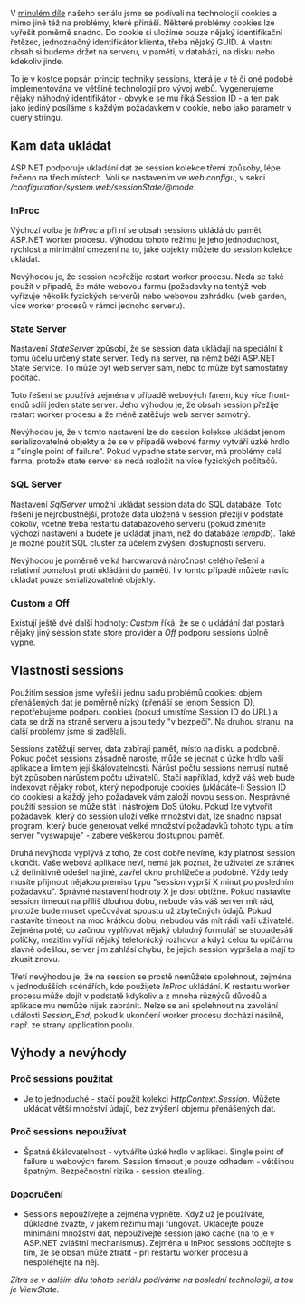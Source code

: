 <!-- dcterms:identifier = aspnetcz#193 -->
<!-- dcterms:title = Stavové HTTP: Sessions -->
<!-- dcterms:abstract = Web byl stvořen jako bezstavový a struktura HTTP a HTML tomu odpovídá. Pokud chceme tuto bezstavovost překlenout, existuje několik technik, které nám umožní toto omezení obejít. Populární jsou například sessions. Podíváme se jak fungují a jak jsou implementovány v ASP.NET. -->
<!-- np9:categoryId = 1 -->
<!-- x4w:category = IT -->
<!-- np9:authorId = 1 -->
<!-- np9:authorEmail = michal.valasek@altairis.cz -->
<!-- dcterms:creator = Michal Altair Valášek -->
<!-- np9:serialId = 4 -->
<!-- x4w:serial = Stavové HTTP -->
<!-- dcterms:created = 2008-03-22T08:00:00+01:00 -->
<!-- dcterms:dateAccepted = 2008-03-22T08:00:00+01:00 -->

V [minulém díle](http://www.aspnet.cz/Articles/191-stavove-http-cookies.aspx) našeho seriálu jsme se podívali na technologii cookies a mimo jiné též na problémy, které přináší. Některé problémy cookies lze vyřešit poměrně snadno. Do cookie si uložíme pouze nějaký identifikační řetězec, jednoznačný identifikátor klienta, třeba nějaký GUID. A vlastní obsah si budeme držet na serveru, v paměti, v databázi, na disku nebo kdekoliv jinde.

To je v kostce popsán princip techniky sessions, která je v té či oné podobě implementována ve většině technologií pro vývoj webů. Vygenerujeme nějaký náhodný identifikátor - obvykle se mu říká Session ID - a ten pak jako jediný posíláme s každým požadavkem v cookie, nebo jako parametr v query stringu.

## Kam data ukládat

ASP.NET podporuje ukládání dat ze session kolekce třemi způsoby, lépe řečeno na třech místech. Volí se nastavením ve *web.configu*, v sekci */configuration/system.web/sessionState/@mode*. 

### InProc

Výchozí volba je *InProc* a při ní se obsah sessions ukládá do paměti ASP.NET worker procesu. Výhodou tohoto režimu je jeho jednoduchost, rychlost a minimální omezení na to, jaké objekty můžete do session kolekce ukládat. 

Nevýhodou je, že session nepřežije restart worker procesu. Nedá se také použít v případě, že máte webovou farmu (požadavky na tentýž web vyřizuje několik fyzických serverů) nebo webovou zahrádku (web garden, více worker procesů v rámci jednoho serveru).

### State Server

Nastavení *StateServer* způsobí, že se session data ukládají na speciální k tomu účelu určený state server. Tedy na server, na němž běží ASP.NET State Service. To může být web server sám, nebo to může být samostatný počítač. 

Toto řešení se používá zejména v případě webových farem, kdy více front-endů sdílí jeden state server. Jeho výhodou je, že obsah session přežije restart worker procesu a že méně zatěžuje web server samotný. 

Nevýhodou je, že v tomto nastavení lze do session kolekce ukládat jenom serializovatelné objekty a že se v případě webové farmy vytváří úzké hrdlo a "single point of failure". Pokud vypadne state server, má problémy celá farma, protože state server se nedá rozložit na více fyzických počítačů.

### SQL Server

Nastavení *SqlServer* umožní ukládat session data do SQL databáze. Toto řešení je nejrobustnější, protože data uložená v session přežijí v podstatě cokoliv, včetně třeba restartu databázového serveru (pokud změníte výchozí nastavení a budete je ukládat jinam, než do databáze *tempdb*). Také je možné použít SQL cluster za účelem zvýšení dostupnosti serveru. 

Nevýhodou je poměrně velká hardwarová náročnost celého řešení a relativní pomalost proti ukládání do paměti. I v tomto případě můžete navíc ukládat pouze serializovatelné objekty.

### Custom a Off

Existují ještě dvě další hodnoty: *Custom* říká, že se o ukládání dat postará nějaký jiný session state store provider a *Off* podporu sessions úplně vypne.

## Vlastnosti sessions

Použitím session jsme vyřešili jednu sadu problémů cookies: objem přenášených dat je poměrně nízký (přenáší se jenom Session ID), nepotřebujeme podporu cookies (pokud umístíme Session ID do URL) a data se drží na straně serveru a jsou tedy "v bezpečí". Na druhou stranu, na další problémy jsme si zadělali.

Sessions zatěžují server, data zabírají paměť, místo na disku a podobně. Pokud počet sessions zásadně naroste, může se jednat o úzké hrdlo vaší aplikace a limitem její škálovatelnosti. Nárůst počtu sessions nemusí nutně být způsoben nárůstem počtu uživatelů. Stačí například, když váš web bude indexovat nějaký robot, který nepodporuje cookies (ukládáte-li Session ID do cookies) a každý jeho požadavek vám založí novou session. Nesprávné použití session se může stát i nástrojem DoS útoku. Pokud lze vytvořit požadavek, který do session uloží velké množství dat, lze snadno napsat program, který bude generovat velké množství požadavků tohoto typu a tím server "vyswapuje" - zabere veškerou dostupnou paměť.

Druhá nevýhoda vyplývá z toho, že dost dobře nevíme, kdy platnost session ukončit. Vaše webová aplikace neví, nemá jak poznat, že uživatel ze stránek už definitivně odešel na jiné, zavřel okno prohlížeče a podobně. Vždy tedy musíte přijmout nějakou premisu typu "session vyprší X minut po posledním požadavku". Správné nastavení hodnoty X je dost obtížné. Pokud nastavíte session timeout na příliš dlouhou dobu, nebude vás váš server mít rád, protože bude muset opečovávat spoustu už zbytečných údajů. Pokud nastavíte timeout na moc krátkou dobu, nebudou vás mít rádi vaši uživatelé. Zejména poté, co začnou vyplňovat nějaký obludný formulář se stopadesáti políčky, mezitím vyřídí nějaký telefonický rozhovor a když celou tu opičárnu slavně odešlou, server jim zahlásí chybu, že jejich session vypršela a mají to zkusit znovu.

Třetí nevýhodou je, že na session se prostě nemůžete spolehnout, zejména v jednodušších scénářích, kde použijete *InProc* ukládání. K restartu worker procesu může dojít v podstatě kdykoliv a z mnoha různýců důvodů a aplikace mu nemůže nijak zabránit. Nelze se ani spolehnout na zavolání události *Session_End*, pokud k ukončení worker procesu dochází násilně, např. ze strany application poolu.

## Výhody a nevýhody

### Proč sessions použítat

*   Je to jednoduché - stačí použít kolekci *HttpContext.Session*.  Můžete ukládat větší množství údajů, bez zvýšení objemu přenášených dat. 

### Proč sessions nepoužívat

*   Špatná škálovatelnost - vytváříte úzké hrdlo v aplikaci.  Single point of failure u webových farem.  Session timeout je pouze odhadem - většinou špatným.  Bezpečnostní rizika - session stealing. 

### Doporučení

*   Sessions nepoužívejte a zejména vypněte.  Když už je používáte, důkladně zvažte, v jakém režimu mají fungovat.  Ukládejte pouze minimální množství dat, nepoužívejte session jako cache (na to je v ASP.NET zvláštní mechanismus).  Zejména u InProc sessions počítejte s tím, že se obsah může ztratit - při restartu worker procesu a nespoléhejte na něj. 

*Zítra se v dalším dílu tohoto seriálu podíváme na poslední technologii, a tou je ViewState.*
